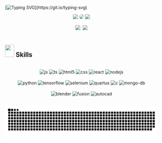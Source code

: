 <!-- Greatings message -->

[![Typing SVG](https://readme-typing-svg.demolab.com?font=Fira+Code&size=19&duration=3500&pause=1000&color=4960F7&random=false&width=435&lines=Hello+World!+I+am+Pedro+Medeiros.;Majoring+in+Computer+Engineering.;Programmer+in+many+languages.;3D+Modeling+and+Printing+enthusiast.;Researching+CNN+applications+in+FPGA.;And+working+with+web+development.;A+little+bit+of+everything;All+of+the+time!)](https://git.io/typing-svg)

<!-- Email, Linkedin and Thingiverse display -->
<div align = "center">
<a href = "mailto:pmfa2805@gmail.com"> <img src="https://img.shields.io/badge/-Gmail-%23333?style=for-the-badge&logo=gmail&logoColor=white" target="_blank"></a>
<a href="https://www.linkedin.com/in/pedromedeirosf/" target="_blank"><img src="https://img.shields.io/badge/-LinkedIn-%230077B5?style=for-the-badge&logo=linkedin&logoColor=white" style="border-radius: 30px" target="_blank"></a>
<a href="https://www.thingiverse.com/p_medeiros07/designs" target="_blank"><img src="https://img.shields.io/badge/-Thingiverse-%2333AADD?style=for-the-badge&logo=thingiverse&logoColor=white" target="_blank"></a>
</div>
<!-- Github Stats -->
<br>
<div style="display: inline_block" align="center">
<!-- GitHub Stats Card -->
<img height="150em" src="https://github-readme-stats.vercel.app/api?username=p-medeiros&show_icons=true&theme=transparent&count_private=true" style="margin-right: 5px;" />
<!-- Top Languages Card -->
<img height="150em" src="https://github-readme-stats.vercel.app/api/top-langs/?username=p-medeiros&theme=transparent&count_private=true&layout=compact"/>

</div>
<br/>
<!-- <div align = "center">
<img height="250em" src="https://wakatime.com/share/@3c2bac6d-9a67-4b89-b587-c95120607e68/92125802-b2c8-4507-860b-e84504a45578.svg" style="margin-right: 5px;" /></div> -->

<!-- GIF -->

## <img src="https://media4.giphy.com/media/v1.Y2lkPTc5MGI3NjExYmVvZDNiNzF5aW9vM3l0ODVmbGN0Z3owY2Mydm02bHFwa3RuN2F6ciZlcD12MV9pbnRlcm5hbF9naWZfYnlfaWQmY3Q9cw/Zebztgv7jmkoLe1DoY/giphy.gif" width ="30" height = "40"><b> Skills</b>

<br/>
<!-- Technologies display -->
<div style="display: inline_block" align="center">
  <img align="center" alt="js" src="https://img.shields.io/badge/JavaScript-F7DF1E?style=for-the-badge&logo=javascript&logoColor=black" />
  <img align="center" alt="ts" src="https://img.shields.io/badge/TypeScript-007ACC?style=for-the-badge&logo=typescript&logoColor=white" />
   <img align="center" alt="html5" src="https://img.shields.io/badge/HTML5-E34F26?style=for-the-badge&logo=html5&logoColor=white" />
  <img align="center" alt="css" src="https://img.shields.io/badge/CSS3-1572B6?style=for-the-badge&logo=css3&logoColor=white" />
  <img align="center" alt="react" src="https://img.shields.io/badge/React-20232A?style=for-the-badge&logo=react&logoColor=61DAFB" />
  <img align="center" alt="nodejs" src="https://img.shields.io/badge/Node.js-43853D?style=for-the-badge&logo=node.js&logoColor=white" />
</div><br/>

<div style="display: inline_block" align="center">
  <img align="center" alt="python" src="https://img.shields.io/badge/Python-3776AB?style=for-the-badge&logo=python&logoColor=white" />
  <img align="center" alt="tensorflow" src="https://img.shields.io/badge/TensorFlow-FF6F00?style=for-the-badge&logo=tensorflow&logoColor=white" />
  <img align="center" alt="selenium" src="https://img.shields.io/badge/Selenium-43B02A?style=for-the-badge&logo=selenium&logoColor=white" />
   <img align="center" alt="quartus" src="https://img.shields.io/badge/Intel_Quartus-0071C5?style=for-the-badge&logo=intel&logoColor=white" />
  <img align="center" alt="c" src="https://img.shields.io/badge/C-00599C?style=for-the-badge&logo=c&logoColor=white&logoColor=white" />
  <img align="center" alt="mongo-db" src="https://img.shields.io/badge/MongoDB-4EA94B?style=for-the-badge&logo=mongodb&logoColor=white" />

</div><br/>

<div>
<!-- Technologies display -->
<div style="display: inline_block" align="center">
  <img align="center" alt="blender" src="https://img.shields.io/badge/Blender-F5792A?style=for-the-badge&logo=blender&logoColor=white" />
  <img align="center" alt="fusion" src="https://img.shields.io/badge/Fusion_360-0064C4?style=for-the-badge&logo=autodesk&logoColor=white" />
  <img align="center" alt="autocad" src="https://img.shields.io/badge/AutoCAD-0076C0?style=for-the-badge&logo=autodesk&logoColor=white" />
</div><br/></div>

 ![Snake animation](https://github.com/p-medeiros/p-medeiros/blob/output/github-snake-dark.svg)